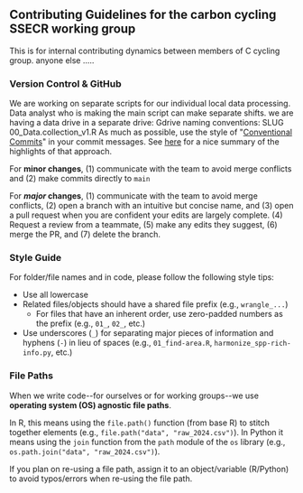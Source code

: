 ## Contributing Guidelines for the carbon cycling SSECR working group

This is for internal contributing dynamics between members of C cycling group. anyone else .....
### Version Control & GitHub
We are working on separate scripts for our individual local data processing. Data analyst who is making the main script can make separate shifts.
we are having a data drive in a separate drive: Gdrive
naming conventions:
SLUG
00_Data.collection_v1.R
As much as possible, use the style of "[Conventional Commits](https://www.conventionalcommits.org/en/v1.0.0/)" in your commit messages. See [here](https://njlyon0.github.io/tips/commits.html) for a nice summary of the highlights of that approach.

For **minor changes**, (1) communicate with the team to avoid merge conflicts and (2) make commits directly to `main`

For **_major_ changes**, (1) communicate with the team to avoid merge conflicts, (2) open a branch with an intuitive but concise name, and (3) open a pull request when you are confident your edits are largely complete. (4) Request a review from a teammate, (5) make any edits they suggest, (6) merge the PR, and (7) delete the branch.

### Style Guide

For folder/file names and in code, please follow the following style tips:

- Use all lowercase
- Related files/objects should have a shared file prefix (e.g., `wrangle_...`)
    - For files that have an inherent order, use zero-padded numbers as the prefix (e.g., `01_`, `02_`, etc.)
- Use underscores (`_`) for separating major pieces of information and hyphens (`-`) in lieu of spaces (e.g., `01_find-area.R`, `harmonize_spp-rich-info.py`, etc.)

### File Paths

When we write code--for ourselves or for working groups--we use **operating system (OS) agnostic file paths**.

In R, this means using the `file.path()` function (from base R) to stitch together elements (e.g., `file.path("data", "raw_2024.csv")`). In Python it means using the `join` function from the `path` module of the `os` library (e.g., `os.path.join("data", "raw_2024.csv")`).

If you plan on re-using a file path, assign it to an object/variable (R/Python) to avoid typos/errors when re-using the file path.
